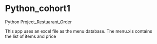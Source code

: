 # Python_cohort1
Python Project_Restuarant_Order

This app uses an excel file as the menu database.
The menu.xls contains the list of items and price

